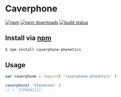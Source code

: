 # Caverphone
[![npm](https://img.shields.io/npm/v/caverphone-phonetics.svg?style=flat-square)](https://npmjs.com/caverphone-phonetics)
[![npm downloads](https://img.shields.io/npm/dm/caverphone-phonetics.svg?style=flat-square)](https://npmjs.com/caverphone-phonetics)
[![build status](https://img.shields.io/travis/jhermsmeier/node-caverphone-phonetics.svg?style=flat-square)](https://travis-ci.org/jhermsmeier/node-caverphone-phonetics)

## Install via [npm](https://npmjs.com)

```sh
$ npm install caverphone-phonetics
```

## Usage

```js
var caverphone = require( 'caverphone-phonetics' )
```

```js
caverphone( 'Stevenson' )
// > 'STFNSN1111'
```
